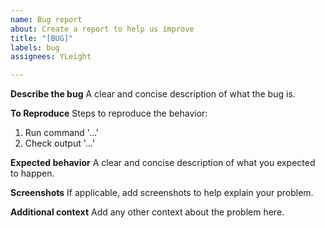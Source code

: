 ```yaml
---
name: Bug report
about: Create a report to help us improve
title: "[BUG]"
labels: bug
assignees: YLeight

---
```


**Describe the bug**
A clear and concise description of what the bug is.

**To Reproduce**
Steps to reproduce the behavior:
1. Run command '...'
2. Check output '...'

**Expected behavior**
A clear and concise description of what you expected to happen.

**Screenshots**
If applicable, add screenshots to help explain your problem.

**Additional context**
Add any other context about the problem here.
